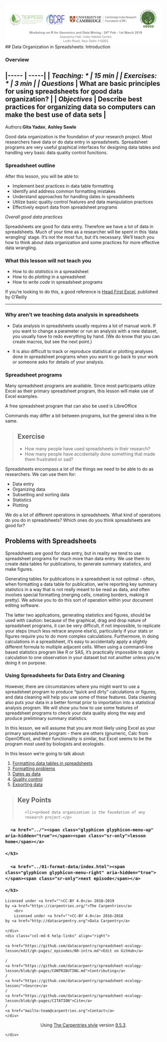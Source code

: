 
<img src = /Images/R4R_header.png>
## Data Organization in Spreadsheets: Introduction
 
 
### Overview 
|----- | -----| 
| *Teaching: * | 15 min | 
 | *Exercises: * | 3 min |
|* Questions* | What are basic principles for using spreadsheets for good data organization? | 
| *Objectives* | Describe best practices for organizing data so computers can make the best use of data sets |
-----

<p>Authors:<strong>Gita Yadav</strong>, <strong>Ashley Sawle</strong><br /></p>

<p>Good data organization is the foundation of your research
project. Most researchers have data or do data entry in
spreadsheets. Spreadsheet programs are very useful graphical
interfaces for designing data tables and handling very basic data
quality control functions.</p>

<h3 id="spreadsheet-outline">Spreadsheet outline</h3>

<p>After this lesson, you will be able to:</p>
<ul>
  <li>Implement best practices in data table formatting</li>
  <li>Identify and address common formatting mistakes</li>
  <li>Understand approaches for handling dates in spreadsheets</li>
  <li>Utilize basic quality control features and data manipulation practices</li>
  <li>Effectively export data from spreadsheet programs</li>
</ul>

<p><em>Overall good data practices</em></p>

<p>Spreadsheets are good for data entry. Therefore we have a lot of data
in spreadsheets. 
Much of your time as a researcher will be spent in this ‘data wrangling’ stage.
It’s not the most fun, but it’s necessary. We’ll teach you how to think
about data organization and some practices for more effective data wrangling.</p>

<h3 id="what-this-lesson-will-not-teach-you">What this lesson will not teach you</h3>

<ul>
  <li>How to do <em>statistics</em> in a spreadsheet</li>
  <li>How to do <em>plotting</em> in a spreadsheet</li>
  <li>How to <em>write code</em> in spreadsheet programs</li>
</ul>

<p>If you’re looking to do this, a good reference is
<a href="https://www.amazon.com/Head-First-Excel-learners-spreadsheets/dp/0596807694/">Head First Excel</a>, published by O’Reilly</p>

<hr />

<h3 id="why-arent-we-teaching-data-analysis-in-spreadsheets">Why aren’t we teaching data analysis in spreadsheets</h3>

<ul>
  <li>
    <p>Data analysis in spreadsheets usually requires a lot of manual
work. If you want to change a parameter or run an analysis with a
new dataset, you usually have to redo everything by hand. (We do
know that you can create macros, but see the next point.)</p>
  </li>
  <li>
    <p>It is also difficult to track or reproduce statistical or plotting
analyses done in spreadsheet programs when you want to go back to
your work or someone asks for details of your analysis.</p>
  </li>
</ul>

<h3 id="spreadsheet-programs">Spreadsheet programs</h3>

<p>Many spreadsheet programs are available. Since most participants utilize Excel as their primary spreadsheet program, this lesson will make use of Excel examples.</p>

<p>A free spreadsheet program that can also be used is LibreOffice</p>

<p>Commands may differ a bit between programs, but the general idea
is the same.</p>

<blockquote class="callout">
  <h2 id="exercise">Exercise</h2>
  <ul>
    <li>How many people have used spreadsheets in their research?</li>
    <li>How many people have accidentally done something that made them
frustrated or sad?</li>
  </ul>
</blockquote>

<p>Spreadsheets encompass a lot of the things we need
to be able to do as researchers. We can use them for:</p>

<ul>
  <li>Data entry</li>
  <li>Organizing data</li>
  <li>Subsetting and sorting data</li>
  <li>Statistics</li>
  <li>Plotting</li>
</ul>

<p>We do a lot of different operations in spreadsheets. What kind of operations do you do in spreadsheets? Which ones do you think spreadsheets are good for?</p>

<h2 id="problems-with-spreadsheets">Problems with Spreadsheets</h2>

<p>Spreadsheets are good for data entry, but in reality we tend to
use spreadsheet programs for much more than data entry. We use them
to create data tables for publications, to generate summary
statistics, and make figures.</p>

<p>Generating tables for publications in a spreadsheet is not
optimal - often, when formatting a data table for publication, we’re
reporting key summary statistics in a way that is not really meant to
be read as data, and often involves special formatting
(merging cells, creating borders, making it pretty). We advise you to
do this sort of operation within your document editing software.</p>

<p>The latter two applications, generating statistics and figures, should 
be used with caution: because of the graphical, drag and drop nature of 
spreadsheet programs, it can be very difficult, if not impossible, to 
replicate your steps (much less retrace anyone else’s), particularly if your 
stats or figures require you to do more complex calculations. Furthermore, 
in doing calculations in a spreadsheet, it’s easy to accidentally apply a 
slightly different formula to multiple adjacent cells. When using a 
command-line based statistics program like R or SAS, it’s practically 
impossible to apply a calculation to one observation in your 
dataset but not another unless you’re doing it on purpose.</p>

<h3 id="using-spreadsheets-for-data-entry-and-cleaning">Using Spreadsheets for Data Entry and Cleaning</h3>

<p>However, there are circumstances where you might want to use a spreadsheet 
program to produce “quick and dirty” calculations or figures, and data 
cleaning will help you use some of these features. Data cleaning also
puts your data in a better format prior to importation into a 
statistical analysis program. We will show you how to use some features of 
spreadsheet programs to check your data quality along the way and produce 
preliminary summary statistics.</p>

<p>In this lesson, we will assume that you are most likely using Excel as
your primary spreadsheet program - there are others (gnumeric, Calc
from OpenOffice), and their functionality is similar, but Excel seems
to be the program most used by biologists and ecologists.</p>

<p>In this lesson we’re going to talk about:</p>

<ol>
  <li><a href="../01-format-data/">Formatting data tables in spreadsheets</a></li>
  <li><a href="../02-common-mistakes/">Formatting problems</a></li>
  <li><a href="../03-dates-as-data/">Dates as data</a></li>
  <li><a href="../04-quality-control/">Quality control</a></li>
  <li><a href="../05-exporting-data/">Exporting data</a></li>
</ol>



<blockquote class="keypoints">
  <h2>Key Points</h2>
  <ul>
    
    <li><p>Good data organization is the foundation of any research project.</p>
</li>
    
  </ul>
</blockquote>

</article>
















<div class="row">
  <div class="col-xs-1">
    <h3 class="text-left">
      
      <a href="../"><span class="glyphicon glyphicon-menu-up" aria-hidden="true"></span><span class="sr-only">lesson home</span></a>
      
    </h3>
  </div>
  <div class="col-xs-10">
    
  </div>
  <div class="col-xs-1">
    <h3 class="text-right">
      
      <a href="../01-format-data/index.html"><span class="glyphicon glyphicon-menu-right" aria-hidden="true"></span><span class="sr-only">next episode</span></a>
      
    </h3>
  </div>
</div>


      
      






<footer>
  <div class="row">
    <div class="col-md-6 copyright" align="left">
	
	Licensed under <a href="">CC-BY 4.0</a> 2018–2019
	by <a href="https://carpentries.org/">The Carpentries</a>
        <br>
        Licensed under <a href="">CC-BY 4.0</a> 2016–2018
	by <a href="http://datacarpentry.org">Data Carpentry</a>
	
    </div>
    <div class="col-md-6 help-links" align="right">
	
	<a href="https://github.com/datacarpentry/spreadsheet-ecology-lesson/edit/gh-pages/_episodes/00-intro.md">Edit on GitHub</a>
	
	/
	<a href="https://github.com/datacarpentry/spreadsheet-ecology-lesson/blob/gh-pages/CONTRIBUTING.md">Contributing</a>
	/
	<a href="https://github.com/datacarpentry/spreadsheet-ecology-lesson/">Source</a>
	/
	<a href="https://github.com/datacarpentry/spreadsheet-ecology-lesson/blob/gh-pages/CITATION">Cite</a>
	/
	<a href="mailto:team@carpentries.org">Contact</a>
    </div>
  </div>
  <div class="row">
    <div class="col-md-12" align="center">
      Using <a href="https://github.com/carpentries/styles/">The Carpentries style</a>
      version <a href="https://github.com/carpentries/styles/releases/tag/v9.5.3">9.5.3</a>.
    </div>
  </div>
</footer>

      
    </div>
    
<script src="../assets/js/jquery.min.js"></script>
<script src="../assets/js/bootstrap.min.js"></script>
<script src="../assets/js/lesson.js"></script>
<script>
  (function(i,s,o,g,r,a,m){i['GoogleAnalyticsObject']=r;i[r]=i[r]||function(){
  (i[r].q=i[r].q||[]).push(arguments)},i[r].l=1*new Date();a=s.createElement(o),
  m=s.getElementsByTagName(o)[0];a.async=1;a.src=g;m.parentNode.insertBefore(a,m)
  })(window,document,'script','https://www.google-analytics.com/analytics.js','ga');
  ga('create', 'UA-37305346-2', 'auto');
  ga('send', 'pageview');
</script>

  </body>
</html>
